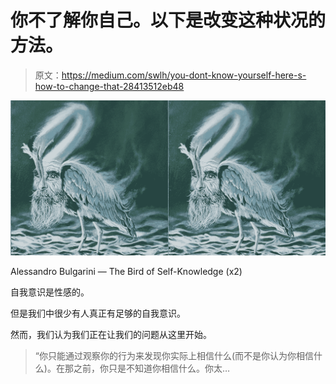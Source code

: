 # 你不了解你自己。以下是改变这种状况的方法。

> 原文：<https://medium.com/swlh/you-dont-know-yourself-here-s-how-to-change-that-28413512eb48>

![](img/53c225f511b926f2751a89fab52054ec.png)

Alessandro Bulgarini — The Bird of Self-Knowledge (x2)

自我意识是性感的。

但是我们中很少有人真正有足够的自我意识。

然而，我们认为我们正在让我们的问题从这里开始。

> “你只能通过观察你的行为来发现你实际上相信什么(而不是你认为你相信什么)。在那之前，你只是不知道你相信什么。你太…